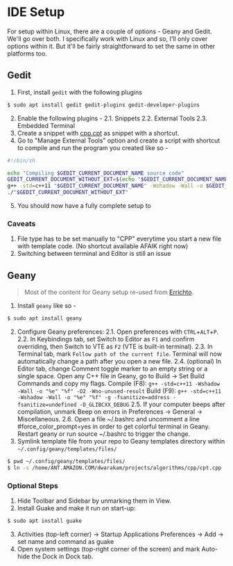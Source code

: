 # IDE Setup

For setup within Linux, there are a couple of options - Geany and Gedit. We'll go over both. I specifically work with Linux and so, I'll only cover options within it. But it'll be fairly straightforward to set the same in other platforms too.

## Gedit

1. First, install `gedit` with the following plugins 
```bash
$ sudo apt install gedit gedit-plugins gedit-developer-plugins
```
2. Enable the following plugins - 
2.1. Snippets
2.2. External Tools
2.3. Embedded Terminal
3. Create a snippet with [cpp.cpt](cpp/cpt.cpp) as snippet with a shortcut.
4. Go to "Manage External Tools" option and create a script with shortcut to compile and run the program you created like so -
```bash
#!/bin/sh

echo "Compiling $GEDIT_CURRENT_DOCUMENT_NAME source code"
GEDIT_CURRENT_DOCUMENT_WITHOUT_EXT=$(echo "$GEDIT_CURRENT_DOCUMENT_NAME" | sed 's/.cpp//g')
g++ -std=c++11 "$GEDIT_CURRENT_DOCUMENT_NAME" -Wshadow -Wall -o $GEDIT_CURRENT_DOCUMENT_WITHOUT_EXT -O2 -Wno-unused-result
./"$GEDIT_CURRENT_DOCUMENT_WITHOUT_EXT"
```
5. You should now have a fully complete setup to 

### Caveats

1. File type has to be set manually to "CPP" everytime you start a new file with template code. (No shortcut available AFAIK right now)
2. Switching between terminal and Editor is still an issue

## Geany

> Most of the content for Geany setup re-used from [Errichto](https://github.com/Errichto/youtube/wiki/Linux-setup).

1. Install `geany` like so -
```bash
$ sudo apt install geany
```
2. Configure Geany preferences:
2.1. Open preferences with `CTRL`+`ALT`+`P`.
2.2. In Keybindings tab, set Switch to Editor as `F1` and confirm overriding, then Switch to VTE as `F2` (VTE is built-in terminal).
2.3. In Terminal tab, mark `Follow path of the current file`. Terminal will now automatically change a path after you open a new file.
2.4. (optional) In Editor tab, change Comment toggle marker to an empty string or a single space.
        Open any C++ file in Geany, go to Build -> Set Build Commands and copy my flags.
        Compile (F8): `g++ -std=c++11 -Wshadow -Wall -o "%e" "%f" -O2 -Wno-unused-result`
        Build (F9): `g++ -std=c++11 -Wshadow -Wall -o "%e" "%f" -g -fsanitize=address -fsanitize=undefined -D_GLIBCXX_DEBUG`
2.5. If your computer beeps after compilation, unmark Beep on errors in Preferences -> General -> Miscellaneous.
2.6. Open a file ~/.bashrc and uncomment a line #force_color_prompt=yes in order to get colorful terminal in Geany. Restart geany or run source ~/.bashrc to trigger the change.
3. Symlink template file from your repo to Geany templates directory within `~/.config/geany/templates/files/`
```bash
$ pwd ~/.config/geany/templates/files/
$ ln -s /home/ANT.AMAZON.COM/dwarakam/projects/algorithms/cpp/cpt.cpp ./cpt.cpp
```

### Optional Steps

1. Hide Toolbar and Sidebar by unmarking them in View.
2. Install Guake and make it run on start-up:
```bash
$ sudo apt install guake
```
3. Activities (top-left corner) -> Startup Applications Preferences -> Add -> set name and command as guake
4. Open system settings (top-right corner of the screen) and mark Auto-hide the Dock in Dock tab.
